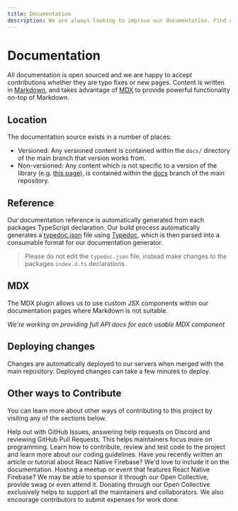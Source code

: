 ```yaml
---
title: Documentation
description: We are always looking to improve our documentation. Find out how you can help!
---
```


# Documentation

All documentation is open sourced and we are happy to accept contributions whether they are typo fixes or new pages.
Content is written in [Markdown](https://www.markdownguide.org/), and takes advantage of [MDX](https://github.com/mdx-js/mdx)
to provide powerful functionality on-top of Markdown.

## Location

The documentation source exists in a number of places:

- Versioned: Any versioned content is contained within the `docs/` directory of the main branch that version works from.
- Non-versioned: Any content which is not specific to a version of the library (e.g. [this page](https://github.com/invertase/react-native-firebase/blob/docs/pages/contributing/documentation.md)),
  is contained within the [docs](https://github.com/invertase/react-native-firebase/tree/docs) branch of the main repository.

## Reference

Our documentation reference is automatically generated from each packages TypeScript declaration. Our build process
automatically generates a [typedoc.json](https://github.com/invertase/react-native-firebase/blob/master/docs/typedoc.json)
file using [Typedoc](https://typedoc.org/), which is then parsed into a consumable format for our documentation generator.

> Please do not edit the `typedoc.json` file, instead make changes to the packages `index.d.ts` declarations.

## MDX

The MDX plugin allows us to use custom JSX components within our documentation pages where Markdown is not suitable.

_We're working on providing full API docs for each usable MDX component_

## Deploying changes

Changes are automatically deployed to our servers when merged with the main repository. Deployed changes can take a few
minutes to deploy.

## Other ways to Contribute

You can learn more about other ways of contributing to this project by visiting any of the sections below.

<Grid columns="2">
	<Block
		icon="error_outline"
		color="#2196f3"
		title="Issues, PRs & Project Management"
		to="/contributing/issues-prs"
	>
		Help out with GitHub Issues, answering help requests on Discord and reviewing GitHub Pull Requests. This helps maintainers focus more on programming.
	</Block>
	<Block
		icon="code"
		color="#673ab7"
		title="Code, Testing & Review"
		to="/contributing/code-testing-review"
	>
		Learn how to contribute, review and test code to the project and learn more about our coding guidelines.
	</Block>
	<Block
		icon="edit"
		color="#673ab7"
		title="Marketing & Content"
		to="/contributing/marketing-content"
	>
		Have you recently written an article or tutorial about React Native Firebase? We'd love to include it on the documentation.
	</Block>
	<Block
		icon="person_pin"
		color="#3f51b5"
		title="Community & Events"
		to="/contributing/community"
	>
		Hosting a meetup or event that features React Native Firebase? We may be able to sponsor it through our Open Collective, provide swag or even attend it.
	</Block>
	<Block
		icon="attach_money"
		color="#ffeb3b"
		title="Donations & Expenses"
		to="/contributing/donations-expenses"
	>
		Donating through our Open Collective exclusively helps to support all the maintainers and collaborators. We also encourage contributors to submit expenses for work done.
	</Block>
</Grid>
